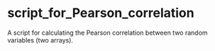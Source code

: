 # script_for_Pearson_correlation
A script for calculating the Pearson correlation between two random variables (two arrays).
